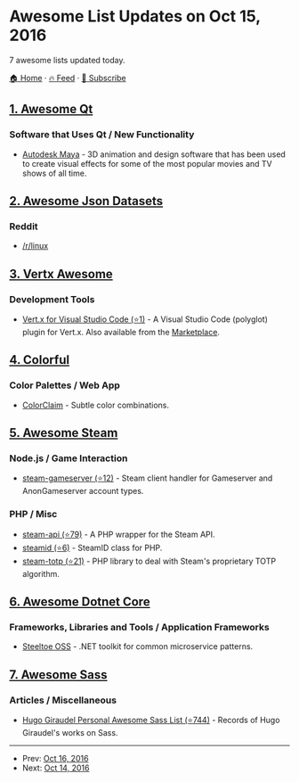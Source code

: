 # Awesome List Updates on Oct 15, 2016

7 awesome lists updated today.

[🏠 Home](/README.md) · [🔥 Feed](https://test.trackawesomelist.com/feed.xml) · [📮 Subscribe](https://trackawesomelist.us17.list-manage.com/subscribe?u=d2f0117aa829c83a63ec63c2f&id=36a103854c)



## [1. Awesome Qt](/content/JesseTG/awesome-qt/README.md)

### Software that Uses Qt / New Functionality

*   [Autodesk Maya](http://www.autodesk.com/maya) - 3D animation and design software that has been used to create visual effects for some of the most popular movies and TV shows of all time.

## [2. Awesome Json Datasets](/content/jdorfman/awesome-json-datasets/README.md)

### Reddit

*   [/r/linux](https://www.reddit.com/r/linux.json)

## [3. Vertx Awesome](/content/vert-x3/vertx-awesome/README.md)

### Development Tools

*   [Vert.x for Visual Studio Code (⭐1)](https://github.com/pmlopes/VertxSnippet) - A Visual Studio Code (polyglot) plugin for Vert.x. Also available from the [Marketplace](https://marketplace.visualstudio.com/items?itemName=pmlopes.vertxsnippet).

## [4. Colorful](/content/Siddharth11/Colorful/README.md)

### Color Palettes / Web App

*   [ColorClaim](http://www.vanschneider.com/colors) - Subtle color combinations.

## [5. Awesome Steam](/content/scholtzm/awesome-steam/README.md)

### Node.js / Game Interaction

*   [steam-gameserver (⭐12)](https://github.com/DoctorMcKay/node-steam-gameserver) - Steam client handler for Gameserver and AnonGameserver account types.

### PHP / Misc

*   [steam-api (⭐79)](https://github.com/DaMitchell/steam-api-php) - A PHP wrapper for the Steam API.
*   [steamid (⭐6)](https://github.com/DoctorMcKay/php-steamid) - SteamID class for PHP.
*   [steam-totp (⭐21)](https://github.com/DoctorMcKay/php-steam-totp) - PHP library to deal with Steam's proprietary TOTP algorithm.

## [6. Awesome Dotnet Core](/content/thangchung/awesome-dotnet-core/README.md)

### Frameworks, Libraries and Tools / Application Frameworks

*   [Steeltoe OSS](https://github.com/SteelToeOSS) - .NET toolkit for common microservice patterns.

## [7. Awesome Sass](/content/Famolus/awesome-sass/README.md)

### Articles / Miscellaneous

*   [Hugo Giraudel Personal Awesome Sass List (⭐744)](https://github.com/HugoGiraudel/awesome-sass) - Records of Hugo Giraudel's works on Sass.

---

- Prev: [Oct 16, 2016](/content/2016/10/16/README.md)
- Next: [Oct 14, 2016](/content/2016/10/14/README.md)
